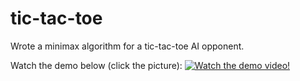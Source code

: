 # tic-tac-toe

Wrote a minimax algorithm for a tic-tac-toe AI opponent.

Watch the demo below (click the picture):
[![Watch the demo video!](https://img.youtube.com/vi/MZGkE_2zJLY/maxresdefault.jpg)](https://youtu.be/MZGkE_2zJLY)
